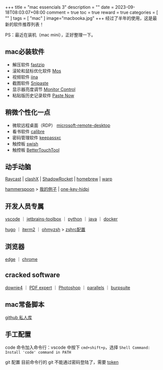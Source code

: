 +++
title = "mac essencials 3"
description = ""
date = 2023-09-18T08:03:07+08:00
comment = true
toc = true
reward = true
categories = [
  ""
]
tags = [
  "mac"
]
image="macbooka.jpg"
+++
经过了半年的使用，这是最新的软件推荐列表！

PS：最近在装机（mac mini），正好整理一下。
## mac必装软件
- 解压软件 [fastzip](https://apps.apple.com/cn/app/fastzip/id1565629813?mt=12)
- 滚轮和鼠标优化软件 [ Mos ](https://github.com/Caldis/Mos) 
- 视频软件 [iina](https://www.iina.io)
- 截图软件 [Snipaste](https://www.snipaste.com/) 
- 显示器亮度调节 [Monitor Control](https://github.com/MonitorControl/MonitorControl)
- 粘贴版历史记录软件 [Paste Now](https://pastenow.app)

## 稍微个性化一点
- 微软远程桌面（RDP） [microsoft-remote-desktop](https://install.appcenter.ms/orgs/rdmacios-k2vy/apps/microsoft-remote-desktop-for-mac/distribution_groups/all-users-of-microsoft-remote-desktop-for-mac)
- 看书软件 [calibre](https://calibre-ebook.com) 
- 密码管理软件 [keepassxc](https://keepassxc.org)
- 触控板 [swish ](https://highlyopinionated.co/swish/)
- 触控板 [BetterTouchTool](https://folivora.ai)

## 动手动脑
[Raycast](https://www.raycast.com)
| [clashX]( https://github.com/yichengchen/clashX)
| [ShadowRocket](https://apps.apple.com/us/app/shadowrocket/id932747118)
| [homebrew](https://brew.sh/)
| [warp](https://www.warp.dev)


 [hammerspoon](https://www.hammerspoon.org/) > [我的例子](https://gist.github.com/cornradio/e46fc1fefa769833e6cfdeb3fbb54f3b)
| [one-key-hidpi](https://github.com/xzhih/one-key-hidpi)



## 开发人员专属
 [vscode](https://code.visualstudio.com)
｜ [jetbrains-toolbox](https://www.jetbrains.com/toolbox-app/)
｜ [python](https://www.python.org) 
｜ [java](https://www.oracle.com/java/technologies/downloads/)
｜ [docker](https://www.docker.com/products/docker-desktop)

  [hugo](https://gohugo.io/installation/)
｜  [iterm2](https://iterm2.com)
｜ [ohmyzsh](https://ohmyz.sh) > [zshrc配置](https://cornradio.github.io/hugo/posts/zshrc的一些配置/)


## 浏览器
 [edge](https://www.microsoft.com/zh-cn/edge/download?form=MA13DC)
｜ [chrome](https://www.google.cn/chrome/index.html)


## cracked software
[downie4](https://appstorrent.ru/?story=downie&do=search&subaction=search)
｜ [PDF expert](https://appstorrent.ru/122-pdfexpert.html)
｜ [Photoshop](https://appstorrent.ru/91-adobe-photoshop.html)
｜ [parallels](https://cornradio.github.io/hugo/posts/2023-06-13-parallels_crack/)
｜  [burpsuite](https://cornradio.github.io/hugo/posts/2burponmac_cracked/)
## mac常备脚本

[github 私人库](https://github.com/cornradio/myshellfiles)

## 手工配置
code 命令加入命令行：vscode 中按下 `cmd+shift+p`，选择 `Shell Command: Install 'code' command in PATH`

git 配置 目前命令行的 git 不能通过密码登陆了，需要 [token](https://github.com/settings/tokens)





